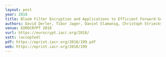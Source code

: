 ```yaml
---
layout: post
year: 2018	
title: Bloom Filter Encryption and Applications to Efficient Forward-Secret 0-RTT Key Exchange
authors: David Derler, Tibor Jager, Daniel Slamanig, Christoph Striecks
venue: EUROCRYPT 2018
vurl: https://eurocrypt.iacr.org/2018/
vatt: (accepted)
pdf: https://eprint.iacr.org/2018/199.pdf
web: https://eprint.iacr.org/2018/199
---
```

